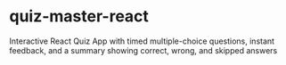 # quiz-master-react
Interactive React Quiz App with timed multiple-choice questions, instant feedback, and a summary showing correct, wrong, and skipped answers
